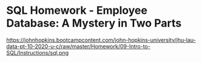 # SQL Homework - Employee Database: A Mystery in Two Parts
https://johnhopkins.bootcampcontent.com/john-hopkins-university/jhu-lau-data-pt-10-2020-u-c/raw/master/Homework/09-Intro-to-SQL/Instructions/sql.png
